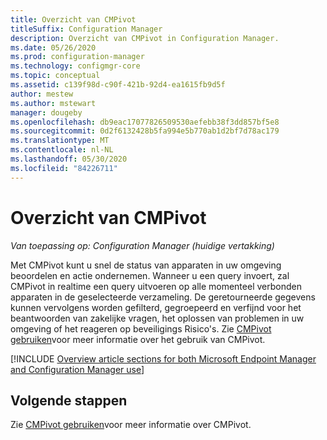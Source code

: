 ```yaml
---
title: Overzicht van CMPivot
titleSuffix: Configuration Manager
description: Overzicht van CMPivot in Configuration Manager.
ms.date: 05/26/2020
ms.prod: configuration-manager
ms.technology: configmgr-core
ms.topic: conceptual
ms.assetid: c139f98d-c90f-421b-92d4-ea1615fb9d5f
author: mestew
ms.author: mstewart
manager: dougeby
ms.openlocfilehash: db9eac17077826509530aefebb38f3dd857bf5e8
ms.sourcegitcommit: 0d2f6132428b5fa994e5b770ab1d2bf7d78ac179
ms.translationtype: MT
ms.contentlocale: nl-NL
ms.lasthandoff: 05/30/2020
ms.locfileid: "84226711"
---
```

# <a name="cmpivot-overview"></a>Overzicht van CMPivot

*Van toepassing op: Configuration Manager (huidige vertakking)*

Met CMPivot kunt u snel de status van apparaten in uw omgeving beoordelen en actie ondernemen. Wanneer u een query invoert, zal CMPivot in realtime een query uitvoeren op alle momenteel verbonden apparaten in de geselecteerde verzameling. De geretourneerde gegevens kunnen vervolgens worden gefilterd, gegroepeerd en verfijnd voor het beantwoorden van zakelijke vragen, het oplossen van problemen in uw omgeving of het reageren op beveiligings Risico's. Zie [CMPivot gebruiken](cmpivot.md)voor meer informatie over het gebruik van CMPivot.

[!INCLUDE [Overview article sections for both Microsoft Endpoint Manager and Configuration Manager use](includes/cmpivot-overview-shared.md)]


## <a name="next-steps"></a>Volgende stappen

Zie [CMPivot gebruiken](cmpivot.md)voor meer informatie over CMPivot.

